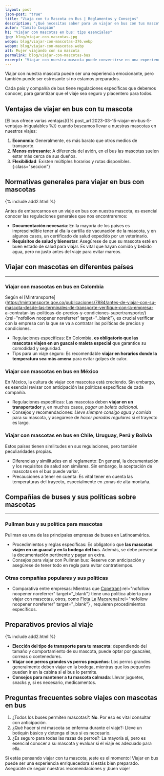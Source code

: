 ```yaml
---
layout: post
json-post: "true"
title: "Viaja con tu Mascota en Bus | Reglamentos y Consejos"
description: "¿Qué necesitas saber para un viajar en bus con tus mascotas? • regulaciones • consejos • preparativos ¡Entérate y disfruta de un trayecto sin inconvenientes!"
autor: "Camilo Cuspián"
h1: "Viajar con mascotas en bus: tips esenciales"
jpg: blog/viajar-con-mascotas.jpg
webps: blog/viajar-con-mascotas-376.webp
webpm: blog/viajar-con-mascotas.webp
alt: Mujer viajando con su mascota
permalink: blog/viajar-con-mascotas-bus
excerpt: "Viajar con nuestra mascota puede convertirse en una experiencia memorable, pero también en un reto si no estamos bien preparados."
---
```

Viajar con nuestra mascota puede ser una experiencia emocionante, pero también puede ser estresante si no estamos preparados.

Cada país y compañía de bus tiene regulaciones específicas que debemos conocer, para garantizar que el viaje sea seguro y placentero para todos.

## Ventajas de viajar en bus con tu mascota

[El bus ofrece varias ventajas]({% post_url 2023-03-15-viajar-en-bus-5-ventajas-inigualables %}) cuando buscamos llevar a nuestras mascotas en nuestros viajes:

1. **Economía**: Generalmente, es más barato que otros medios de transporte.
2. **Menos estresante**: A diferencia del avión, en el bus las mascotas suelen estar más cerca de sus dueños.
3. **Flexibilidad**: Existen múltiples horarios y rutas disponibles.
{:class="seccion"}

## Normativas generales para viajar en bus con mascotas

{% include add2.html %}

Antes de embarcarnos en un viaje en bus con nuestra mascota, es esencial conocer las regulaciones generales que nos encontraremos:

* **Documentación necesaria**: En la mayoría de los países es imprescindible tener al día la cartilla de vacunación de la mascota, y en algunos casos, un certificado de salud expedido por un veterinario.
* **Requisitos de salud y bienestar**: Asegúrese de que su mascota esté en buen estado de salud para viajar. Es vital que hayan comido y bebido agua, pero no justo antes del viaje para evitar mareos.

## Viajar con mascotas en diferentes países

----

### Viajar con mascotas en bus en Colombia

Según el [Mintransporte](https://mintransporte.gov.co/publicaciones/7884/antes-de-viajar-con-su-mascota-desde-las-terminales-de-transporte-verifique-con-la-empresa- a-contratar-las-politicas-de-precios-y-condiciones-supertransporte/){:rel="nofollow noopener noreferrer" target="_blank"}, es crucial verificar con la empresa con la que se va a contratar las políticas de precios y condiciones.

* Regulaciones específicas: En Colombia, **es obligatorio que las mascotas viajen en un guacal o maleta especial** que garantice su comodidad y seguridad.
* Tips para un viaje seguro: Es recomendable **viajar en horarios donde la temperatura sea más amena** para evitar golpes de calor.

### Viajar con mascotas en bus en México

En México, la cultura de viajar con mascotas está creciendo. Sin embargo, es esencial revisar con anticipación las políticas específicas de cada compañía.

* Regulaciones específicas: Las mascotas deben **viajar en un transportador** y, en muchos casos, *pagar un boleto adicional*.
* Consejos y recomendaciones: *Lleve siempre consigo agua y comida* para su mascota, y asegúrese de *hacer paradas regulares* si el trayecto es largo.

### Viajar con mascotas en bus en Chile, Uruguay, Perú y Bolivia

Estos países tienen similitudes en sus regulaciones, pero también peculiaridades propias.

* Diferencias y similitudes en el reglamento: En general, la documentación y los requisitos de salud son similares. Sin embargo, la aceptación de mascotas en el bus puede variar.
* Precauciones a tener en cuenta: Es vital tener en cuenta las temperaturas del trayecto, especialmente en zonas de alta montaña.

## Compañías de buses y sus políticas sobre mascotas

----

### Pullman bus y su política para mascotas

Pullman es una de las principales empresas de buses en Latinoamérica.

* Procedimientos y reglas específicas: Es obligatorio que **las mascotas viajen en un guacal y en la bodega del bu**s. Además, se debe presentar la documentación pertinente y pagar un extra.
* Consejos para viajar con Pullman bus: Reserve con anticipación y asegúrese de tener todo en regla para evitar contratiempos.

### Otras compañías populares y sus políticas

* Comparativa entre empresas: Mientras que [Copetran](https://www.copetran.com/viaja-con-tus-mascotas/){:rel="nofollow noopener noreferrer" target="_blank"} tiene una política abierta para viajar con mascotas, otros, como [Flota La Macarena](https://www.flotalamacarena.com/flotas-politica/politica-de-mascotas/){:rel="nofollow noopener noreferrer" target="_blank"} , requieren procedimientos específicos.

## Preparativos previos al viaje

{% include add2.html %}

* **Elección del tipo de transporte para tu mascota**: dependiendo del tamaño y comportamiento de su mascota, puede optar por guacales, correas o contenedores.
* **Viajar con perros grandes vs perros pequeños**: Los perros grandes generalmente deben viajar en la bodega, mientras que los pequeños pueden ir en la cabina si el bus lo permite.
* **Consejos para mantener a tu mascota calmada**: Llevar juguetes, snacks y, si es necesario, medicamentos.

## Preguntas frecuentes sobre viajes con mascotas en bus

1. ¿Todos los buses permiten mascotas?: **No**. Por eso es vital consultar con anticipación.
2. ¿Qué hacer si mi mascota se enferma durante el viaje?: Lleve un botiquín básico y detenga el bus si es necesario.
3. ¿Es seguro para todas las razas de perros?: La mayoría sí, pero es esencial conocer a su mascota y evaluar si el viaje es adecuado para ella.

Si estás pensando viajar con tu mascota, ¡este es el momento! Viajar en bus puede ser una experiencia enriquecedora si estás bien preparado. Asegúrate de seguir nuestras recomendaciones y ¡buen viaje!
